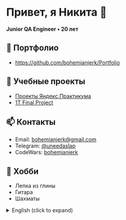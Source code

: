 # Привет, я Никита 👋  
**Junior QA Engineer • 20 лет**

## 📃 **Портфолио**
- https://github.com/bohemianjerk/Portfolio

## 🔭 Учебные проекты
- [Проекты Яндекс.Практикума](https://github.com/bohemianjerk/Portfolio)
- [1T Final Project](https://github.com/bohemianjerk/1T_final)  

## 📫 Контакты
- Email: bohemianjerk@gmail.com  
- Telegram: [@uneedaslap](https://t.me/uneedaslap)
- CodeWars: [bohemianjerk](https://www.codewars.com/users/bohemianjerk)

## 🎨 Хобби
- Лепка из глины  
- Гитара  
- Шахматы

<details>
  <summary>English (click to expand)</summary>

# Hi, I’m Nikita 👋  
  **Junior QA Engineer • 20 years old**

##📃 **Portfolio**
- https://github.com/bohemianjerk/Portfolio

## 🔭 Online Courses
- [Yandex.Practicum projects](https://github.com/bohemianjerk/Portfolio)
- [1T Final Project](https://github.com/bohemianjerk/1T_final)

## 📫 Contact
  - Email: bohemianjerk@gmail.com  
  - Telegram: [@uneedaslap](https://t.me/uneedaslap)
  - CodeWars: [bohemianjerk](https://www.codewars.com/users/bohemianjerk)

## 🎨 Hobbies
  - Clay sculpting  
  - Guitar  
  - Chess

</details>
